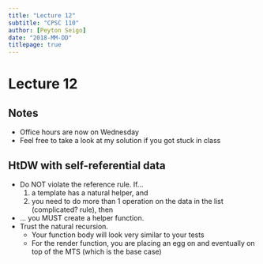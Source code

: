 ```yaml
---
title: "Lecture 12"
subtitle: "CPSC 110"
author: [Peyton Seigo]
date: "2018-MM-DD"
titlepage: true
---
```


# Lecture 12

## Notes

- Office hours are now on Wednesday
- Feel free to take a look at my solution if you got stuck in class

## HtDW with self-referential data

- Do NOT violate the reference rule. If...
    1. a template has a natural helper, and
    2. you need to do more than 1 operation on the data in the list (complicated? rule), then
- ... you MUST create a helper function.
- Trust the natural recursion.
  - Your function body will look very similar to your tests
  - For the render function, you are placing an egg on <whatever else exists> and eventually on top of the MTS (which is the base case)
